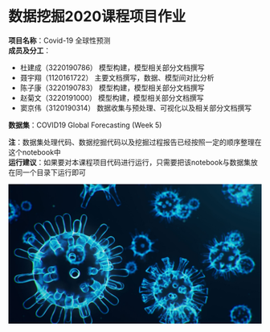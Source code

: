# 数据挖掘2020课程项目作业

**项目名称**：Covid-19 全球性预测  
**成员及分工**：

- 杜建成（3220190786）
    模型构建，模型相关部分文档撰写  
- 聂宇翔（1120161722）
    主要文档撰写，数据、模型间对比分析
- 陈子康（3220190783）
    模型构建，模型相关部分文档撰写  
- 赵菊文（3220191000）
    模型构建，模型相关部分文档撰写  
- 窦京伟（3120190314） 
    数据收集与预处理、可视化以及相关部分文档撰写

**数据集**：COVID19 Global Forecasting (Week 5)

**注**：数据集处理代码、数据挖掘代码以及挖掘过程报告已经按照一定的顺序整理在这个notebook中  
**运行建议**：如果要对本课程项目代码进行运行，只需要把该notebook与数据集放在同一个目录下运行即可

![image](https://github.com/ChengchengDu/data_mining_project/blob/master/Snipaste_2020-07-03_16-11-22.png)
